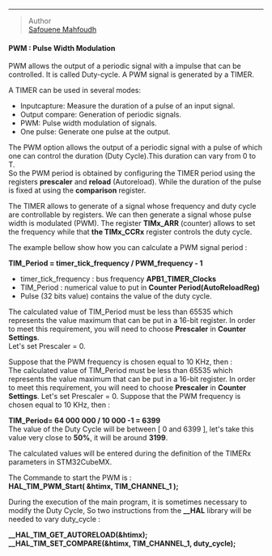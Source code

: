 ---
> Author  
> [Safouene Mahfoudh](https://github.com/Safouene-Mahfoudh)






#### PWM : Pulse Width Modulation

PWM allows the output of a periodic signal with a impulse that can be controlled. It is called Duty-cycle. A PWM signal is generated by a TIMER.  

A TIMER can be used in several modes:  

- Inputcapture: Measure the duration of a pulse of an input signal.
- Output compare: Generation of periodic signals.
- PWM: Pulse width modulation of signals.
- One pulse: Generate one pulse at the output.

The PWM option allows the output of a periodic signal with a pulse of which one can control the duration (Duty Cycle).This duration can vary from 0 to T.  
So the PWM period is obtained by configuring the TIMER period using the registers **prescaler** and **reload** (Autoreload). While the duration of the pulse is fixed at using the **comparison** register.  

The TIMER allows to generate of a signal whose frequency and duty cycle are controllable by registers. We can then generate a signal whose pulse width is modulated (PWM). The register **TIMx_ARR** (counter) allows to set the frequency while that **the TIMx_CCRx** register controls the duty cycle.  

The example bellow show how you can calculate a PWM signal period :  

**TIM_Period = timer_tick_frequency / PWM_frequency - 1**

* timer_tick_frequency : bus frequency **APB1_TIMER_Clocks**
* TIM_Period : numerical value to put in **Counter Period(AutoReloadReg)**
* Pulse (32 bits value) contains the value of the duty cycle.

The calculated value of TIM_Period must be less than 65535 which represents the value maximum that can be put in a 16-bit register. In order to meet this requirement, you will need to choose **Prescaler** in **Counter Settings**.  
Let's set Prescaler = 0.

Suppose that the PWM frequency is chosen equal to 10 KHz, then :  
The calculated value of TIM_Period must be less than 65535 which represents the value maximum that can be put in a 16-bit register. In order to meet this requirement, you will need to choose **Prescaler** in **Counter Settings**.
Let's set Prescaler = 0.
Suppose that the PWM frequency is chosen equal to 10 KHz, then :

**TIM_Period= 64 000 000 / 10 000 -1 = 6399**  
The value of the Duty Cycle will be between [ 0 and 6399 ], let's take this value very close to **50%**, it will be around **3199**.    

The calculated values will be entered during the definition of the TIMERx parameters in STM32CubeMX.

The Commande to start the PWM is :  
**HAL_TIM_PWM_Start( &htimx, TIM_CHANNEL_1 );**

During the execution of the main program, it is sometimes necessary to modify the Duty Cycle, So two instructions from the **__HAL** library will be needed to vary duty_cycle :  

**__HAL_TIM_GET_AUTORELOAD(&htimx);**  
**__HAL_TIM_SET_COMPARE(&htimx, TIM_CHANNEL_1, duty_cycle);**

